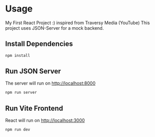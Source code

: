 # Usage

My First React Project :)
inspired from Traversy Media (YouTube)
This project uses JSON-Server for a mock backend.

## Install Dependencies

```bash
npm install
```

## Run JSON Server

The server will run on <http://localhost:8000>

```bash
npm run server
```

## Run Vite Frontend

React will run on <http://localhost:3000>

```bash
npm run dev
```
